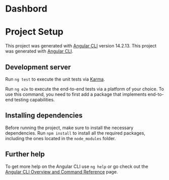 # Dashbord
# Project Setup

This project was generated with [Angular CLI](https://github.com/angular/angular-cli) version 14.2.13.
This project was generated with [Angular CLI](https://github.com/angular/angular-cli).

## Development server

Run `ng test` to execute the unit tests via [Karma](https://karma-runner.github).

Run `ng e2e` to execute the end-to-end tests via a platform of your choice. To use this command, you need to first add a package that implements end-to-end testing capabilities.

## Installing dependencies

Before running the project, make sure to install the necessary dependencies. Run `npm install` to install all the required packages, including the ones located in the `node_modules` folder.



## Further help

To get more help on the Angular CLI use `ng help` or go check out the [Angular CLI Overview and Command Reference](https://angular.io/cli) page.